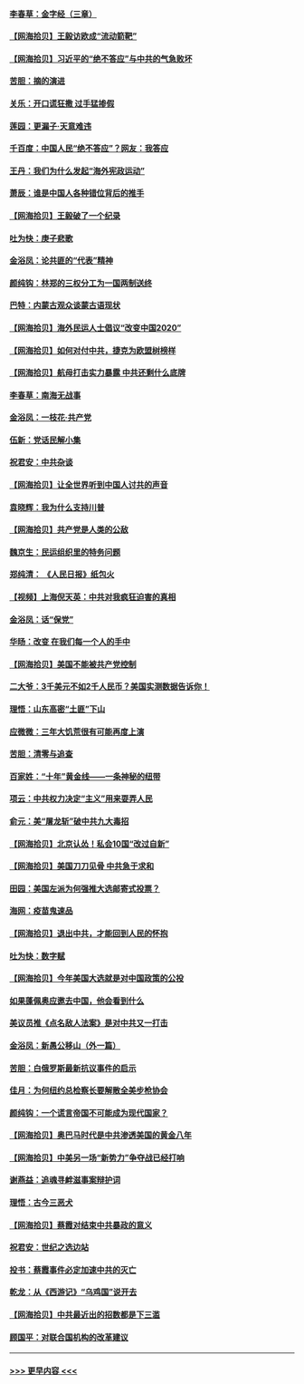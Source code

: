 #### [李春草：金字经（三章）](../pages/nsc993/n12383691.md?t=09061502) 
#### [【网海拾贝】王毅访欧成“流动箭靶”](../pages/nsc993/n12383338.md?t=09061502) 
#### [【网海拾贝】习近平的“绝不答应”与中共的气急败坏](../pages/nsc993/n12382819.md?t=09061502) 
#### [苦胆：摘的演进](../pages/nsc993/n12382619.md?t=09061502) 
#### [关乐：开口谎狂撒 过手猛掺假](../pages/nsc993/n12382604.md?t=09061502) 
#### [莲园：更漏子‧天意难违](../pages/nsc993/n12382598.md?t=09061502) 
#### [千百度：中国人民“绝不答应”？网友：我答应](../pages/nsc993/n12382024.md?t=09061502) 
#### [王丹：我们为什么发起“海外宪政运动”](../pages/nsc993/n12380286.md?t=09061502) 
#### [萧辰：谁是中国人各种错位背后的推手](../pages/nsc993/n12379800.md?t=09061502) 
#### [【网海拾贝】王毅破了一个纪录](../pages/nsc993/n12379251.md?t=09061502) 
#### [吐为快：庚子悲歌](../pages/nsc993/n12378821.md?t=09061502) 
#### [金浴凤：论共匪的“代表”精神](../pages/nsc993/n12377546.md?t=09061502) 
#### [颜纯钩：林郑的三权分工为一国两制送终](../pages/nsc993/n12377306.md?t=09061502) 
#### [巴特：内蒙古观众谈蒙古语现状](../pages/nsc993/n12376923.md?t=09061502) 
#### [【网海拾贝】海外民运人士倡议“改变中国2020”](../pages/nsc993/n12376682.md?t=09061502) 
#### [【网海拾贝】如何对付中共，捷克为欧盟树榜样](../pages/nsc993/n12374209.md?t=09061502) 
#### [【网海拾贝】航母打击实力暴露 中共还剩什么底牌](../pages/nsc993/n12371825.md?t=09061502) 
#### [李春草：南海无战事](../pages/nsc993/n12371159.md?t=09061502) 
#### [金浴凤：一枝花·共产党](../pages/nsc993/n12368757.md?t=09061502) 
#### [伍新：党话民解小集](../pages/nsc993/n12366907.md?t=09061502) 
#### [祝君安：中共杂谈](../pages/nsc993/n12366076.md?t=09061502) 
#### [【网海拾贝】让全世界听到中国人讨共的声音](../pages/nsc993/n12365569.md?t=09061502) 
#### [袁晓辉：我为什么支持川普](../pages/nsc993/n12362670.md?t=09061502) 
#### [【网海拾贝】共产党是人类的公敌](../pages/nsc993/n12363182.md?t=09061502) 
#### [魏京生：民运组织里的特务问题](../pages/nsc993/n12363010.md?t=09061502) 
#### [郑纯清： 《人民日报》纸包火](../pages/nsc993/n12362706.md?t=09061502) 
#### [【视频】上海倪天英：中共对我疯狂迫害的真相](../pages/nsc993/n12356341.md?t=09061502) 
#### [金浴凤：话“保党”](../pages/nsc993/n12361867.md?t=09061502) 
#### [华旸：改变 在我们每一个人的手中](../pages/nsc993/n12361774.md?t=09061502) 
#### [【网海拾贝】美国不能被共产党控制](../pages/nsc993/n12360271.md?t=09061502) 
#### [二大爷：3千美元不如2千人民币？美国实测数据告诉你！](../pages/nsc993/n12358563.md?t=09061502) 
#### [理悟：山东高密“土匪”下山](../pages/nsc993/n12358535.md?t=09061502) 
#### [应微微：三年大饥荒很有可能再度上演](../pages/nsc993/n12358523.md?t=09061502) 
#### [苦胆：清零与追查](../pages/nsc993/n12358501.md?t=09061502) 
#### [百家姓：“十年”黄金线——一条神秘的纽带](../pages/nsc993/n12358319.md?t=09061502) 
#### [项云：中共权力决定“主义”用来耍弄人民](../pages/nsc993/n12358172.md?t=09061502) 
#### [俞元：美“屠龙斩”破中共九大毒招](../pages/nsc993/n12357822.md?t=09061502) 
#### [【网海拾贝】北京认怂！私会10国“改过自新”](../pages/nsc993/n12357784.md?t=09061502) 
#### [【网海拾贝】美国刀刀见骨 中共急于求和](../pages/nsc993/n12355511.md?t=09061502) 
#### [田园：美国左派为何强推大选邮寄式投票？](../pages/nsc993/n12352963.md?t=09061502) 
#### [海网：疫苗鬼速品](../pages/nsc993/n12354438.md?t=09061502) 
#### [【网海拾贝】退出中共，才能回到人民的怀抱](../pages/nsc993/n12352634.md?t=09061502) 
#### [吐为快：数字赋](../pages/nsc993/n12352317.md?t=09061502) 
#### [【网海拾贝】今年美国大选就是对中国政策的公投](../pages/nsc993/n12350973.md?t=09061502) 
#### [如果蓬佩奥应邀去中国，他会看到什么](../pages/nsc993/n12350945.md?t=09061502) 
#### [美议员推《点名敌人法案》是对中共又一打击](../pages/nsc993/n12350765.md?t=09061502) 
#### [金浴凤：新愚公移山（外一篇）](../pages/nsc993/n12350253.md?t=09061502) 
#### [苦胆：白俄罗斯最新抗议事件的启示](../pages/nsc993/n12349989.md?t=09061502) 
#### [佳月：为何纽约总检察长要解散全美步枪协会](../pages/nsc993/n12349939.md?t=09061502) 
#### [颜纯钩：一个谎言帝国不可能成为现代国家？](../pages/nsc993/n12349898.md?t=09061502) 
#### [【网海拾贝】奥巴马时代是中共渗透美国的黄金八年](../pages/nsc993/n12349284.md?t=09061502) 
#### [【网海拾贝】中美另一场“新势力”争夺战已经打响](../pages/nsc993/n12346998.md?t=09061502) 
#### [谢燕益：追魂寻衅滋事案辩护词](../pages/nsc993/n12346892.md?t=09061502) 
#### [理悟：古今三恶犬](../pages/nsc993/n12345190.md?t=09061502) 
#### [【网海拾贝】蔡霞对结束中共暴政的意义](../pages/nsc993/n12344263.md?t=09061502) 
#### [祝君安：世纪之选边站](../pages/nsc993/n12342382.md?t=09061502) 
#### [投书：蔡霞事件必定加速中共的灭亡](../pages/nsc993/n12341881.md?t=09061502) 
#### [乾龙：从《西游记》“乌鸡国”说开去](../pages/nsc993/n12341690.md?t=09061502) 
#### [【网海拾贝】中共最近出的招数都是下三滥](../pages/nsc993/n12341593.md?t=09061502) 
#### [顾国平：对联合国机构的改革建议](../pages/nsc993/n12339928.md?t=09061502) 

----
#### [ >>> 更早内容 <<< ](../indexes/nsc993-earlier.md)
